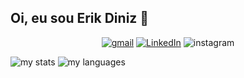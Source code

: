 ## Oi, eu sou Erik Diniz 👋

<p align="center">
  <a href="https://mailto:erikdinizbeserra@gmail.com">
  <img src="https://img.shields.io/badge/Gmail-D14836?style=for-the-badge&logo=gmail&logoColor=white" alt="gmail"/></a>
  
  <a href="https://www.linkedin.com/in/erikdiniz">
  <img src="https://img.shields.io/badge/linkedin-%230077B5.svg?style=for-the-badge&logo=linkedin&logoColor=white" alt="LinkedIn"/></a>

  <a hreff="https://www.instagram.com/erik_diniz_">
  <img alt="instagram" src="https://img.shields.io/badge/Instagram-%23E4405F.svg?style=for-the-badge&logo=Instagram&logoColor=white" /></a>
</p>

<span>
  <img alt="my stats" src="https://github-readme-stats.vercel.app/api?username=erikdiniz&show_icons=true&hide=issues&theme=transparent" />
  <img alt="my languages" src="https://github-readme-stats.vercel.app/api/top-langs/?username=erikdiniz&theme=transparent&layout=compact" />
</span>
